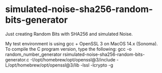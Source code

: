 # simulated-noise-sha256-random-bits-generator
Just creating Random Bits with SHA256 and simulated Noise.

My test environment is using gcc + OpenSSL 3 on MacOS 14.x (Sonoma).
To compile the C program version, type the following:
gcc -o random_number_generator rsimulated-noise-sha256-random-bits-generator.c -I/opt/homebrew/opt/openssl@3/include -L/opt/homebrew/opt/openssl@3/lib -lssl -lcrypto -g
